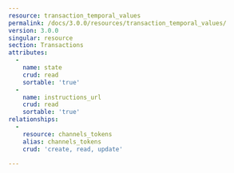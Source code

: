 ```yaml
---
resource: transaction_temporal_values
permalink: /docs/3.0.0/resources/transaction_temporal_values/
version: 3.0.0
singular: resource
section: Transactions
attributes:
  -
    name: state
    crud: read
    sortable: 'true'
  -
    name: instructions_url
    crud: read
    sortable: 'true'
relationships:
  -
    resource: channels_tokens
    alias: channels_tokens
    crud: 'create, read, update'

---
```

